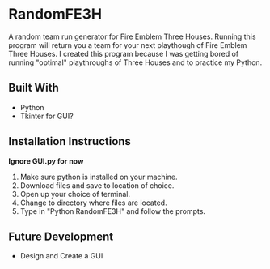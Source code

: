 # RandomFE3H

A random team run generator for Fire Emblem Three Houses. Running this program will return you a team for your next playthough of Fire Emblem Three Houses. I created this program because I was getting bored of running "optimal" playthroughs of Three Houses and to practice my Python. 

## Built With

* Python
* Tkinter for GUI?

## Installation Instructions

**Ignore GUI.py for now**
1. Make sure python is installed on your machine.
1. Download files and save to location of choice.
1. Open up your choice of terminal.
1. Change to directory where files are located. 
1. Type in "Python RandomFE3H" and follow the prompts.

## Future Development

* Design and Create a GUI
